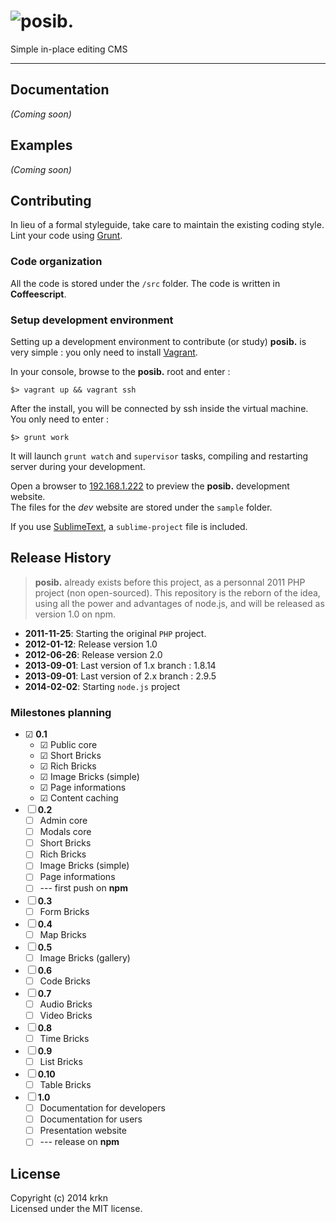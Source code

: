 # ![posib.](https://raw.github.com/krkn/posib/master/lib/client/styles/img/logo.png)

Simple in-place editing CMS

* * *

## Documentation
_(Coming soon)_

## Examples
_(Coming soon)_

## Contributing
In lieu of a formal styleguide, take care to maintain the existing coding style. Lint your code using [Grunt](http://gruntjs.com/).

### Code organization

All the code is stored under the `/src` folder. The code is written in **Coffeescript**.

### Setup development environment

Setting up a development environment to contribute (or study) **posib.** is very simple : you only need to install [Vagrant](http://www.vagrantup.com).

In your console, browse to the **posib.** root and enter :

    $> vagrant up && vagrant ssh

After the install, you will be connected by ssh inside the virtual machine.  
You only need to enter :

    $> grunt work

It will launch `grunt watch` and `supervisor` tasks, compiling and restarting server during your development.

Open a browser to [192.168.1.222](http://192.168.1.222) to preview the **posib.** development website.  
The files for the *dev* website are stored under the `sample` folder.

If you use [SublimeText](http://www.sublimetext.com), a `sublime-project` file is included.

## Release History

> **posib.** already exists before this project, as a personnal 2011 PHP project (non open-sourced). This repository is the reborn of the idea, using all the power and advantages of node.js, and will be released as version 1.0 on npm.

* **2011-11-25**: Starting the original `PHP` project.
* **2012-01-12**: Release version 1.0
* **2012-06-26**: Release version 2.0
* **2013-09-01**: Last version of 1.x branch : 1.8.14
* **2013-09-01**: Last version of 2.x branch : 2.9.5
* **2014-02-02**: Starting `node.js` project

### Milestones planning

* ☑ **0.1**
    * ☑ Public core
    * ☑ Short Bricks
    * ☑ Rich Bricks
    * ☑ Image Bricks (simple)
    * ☑ Page informations
    * ☑ Content caching
* ☐ **0.2**
    * ☐ Admin core
    * ☐ Modals core
    * ☐ Short Bricks
    * ☐ Rich Bricks
    * ☐ Image Bricks (simple)
    * ☐ Page informations
    * ☐ --- first push on **npm**
* ☐ **0.3**
    * ☐ Form Bricks
* ☐ **0.4**
    * ☐ Map Bricks
* ☐ **0.5**
    * ☐ Image Bricks (gallery)
* ☐ **0.6**
    * ☐ Code Bricks
* ☐ **0.7**
    * ☐ Audio Bricks
    * ☐ Video Bricks
* ☐ **0.8**
    * ☐ Time Bricks
* ☐ **0.9**
    * ☐ List Bricks
* ☐ **0.10**
    * ☐ Table Bricks
* ☐ **1.0**
    * ☐ Documentation for developers
    * ☐ Documentation for users
    * ☐ Presentation website
    * ☐ --- release on **npm**

## License
Copyright (c) 2014 krkn  
Licensed under the MIT license.
